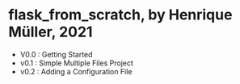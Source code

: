 # flask_from_scratch, by Henrique Müller, 2021

- V0.0 : Getting Started
- v0.1 : Simple Multiple Files Project
- v0.2 : Adding a Configuration File